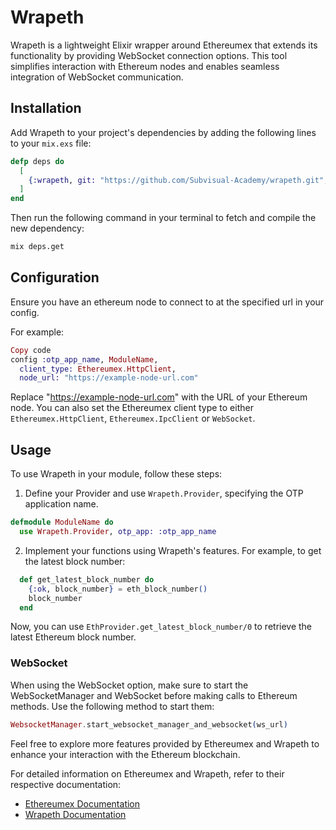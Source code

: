 # Wrapeth

Wrapeth is a lightweight Elixir wrapper around Ethereumex that extends its functionality by providing WebSocket connection options. This tool simplifies interaction with Ethereum nodes and enables seamless integration of WebSocket communication.

## Installation

Add Wrapeth to your project's dependencies by adding the following lines to your `mix.exs` file:

```elixir
defp deps do
  [
    {:wrapeth, git: "https://github.com/Subvisual-Academy/wrapeth.git", branch: "main"}
  ]
end
```

Then run the following command in your terminal to fetch and compile the new dependency:

```bash
mix deps.get
```

## Configuration

Ensure you have an ethereum node to connect to at the specified url in your config.

For example:

```elixir
Copy code
config :otp_app_name, ModuleName,
  client_type: Ethereumex.HttpClient,
  node_url: "https://example-node-url.com"
```

Replace "https://example-node-url.com" with the URL of your Ethereum node. You can also set the Ethereumex client type to either `Ethereumex.HttpClient`, `Ethereumex.IpcClient` or `WebSocket`.

## Usage

To use Wrapeth in your module, follow these steps:

1. Define your Provider and use `Wrapeth.Provider`, specifying the OTP application name.

```elixir
defmodule ModuleName do
  use Wrapeth.Provider, otp_app: :otp_app_name
```

2. Implement your functions using Wrapeth's features. For example, to get the latest block number:

```elixir
  def get_latest_block_number do
    {:ok, block_number} = eth_block_number()
    block_number
  end
```


Now, you can use `EthProvider.get_latest_block_number/0` to retrieve the latest Ethereum block number.

### WebSocket

When using the WebSocket option, make sure to start the WebSocketManager and WebSocket before making calls to Ethereum methods. Use the following method to start them:

```elixir
WebsocketManager.start_websocket_manager_and_websocket(ws_url)
```

Feel free to explore more features provided by Ethereumex and Wrapeth to enhance your interaction with the Ethereum blockchain.

For detailed information on Ethereumex and Wrapeth, refer to their respective documentation:

- [Ethereumex Documentation](https://hexdocs.pm/ethereumex/readme.html)
- [Wrapeth Documentation](https://github.com/Subvisual-Academy/wrapeth)

